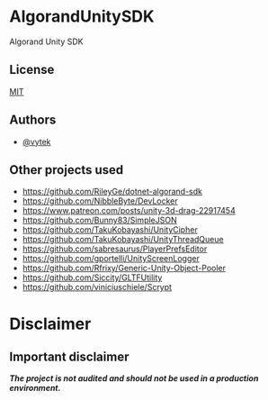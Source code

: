 # AlgorandUnitySDK
 Algorand Unity SDK

## License

[MIT](https://choosealicense.com/licenses/mit/)

  
## Authors

- [@vytek](https://www.github.com/Vytek)

## Other projects used

- https://github.com/RileyGe/dotnet-algorand-sdk
- https://github.com/NibbleByte/DevLocker
- https://www.patreon.com/posts/unity-3d-drag-22917454
- https://github.com/Bunny83/SimpleJSON
- https://github.com/TakuKobayashi/UnityCipher
- https://github.com/TakuKobayashi/UnityThreadQueue
- https://github.com/sabresaurus/PlayerPrefsEditor
- https://github.com/gportelli/UnityScreenLogger
- https://github.com/Rfrixy/Generic-Unity-Object-Pooler
- https://github.com/Siccity/GLTFUtility
- https://github.com/viniciuschiele/Scrypt


# Disclaimer
## Important disclaimer

***The project is not audited and should not be used in a production environment.***

  
